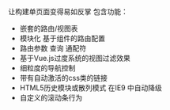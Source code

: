 让构建单页面变得易如反掌 包含功能：

- 嵌套的路由/视图表
- 模块化 基于组件的路由配置
- 路由参数  查询  通配符
- 基于Vue.js过度系统的视图过滤效果
- 细粒度的导航控制
- 带有自动激活的css类的链接
- HTML5历史模块或散列模式 在IE9 中自动降级
- 自定义的滚动条行为
